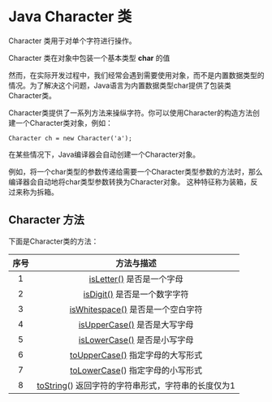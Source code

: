 # Java Character 类

Character 类用于对单个字符进行操作。

Character 类在对象中包装一个基本类型 **char** 的值

然而，在实际开发过程中，我们经常会遇到需要使用对象，而不是内置数据类型的情况。为了解决这个问题，Java语言为内置数据类型char提供了包装类Character类。

Character类提供了一系列方法来操纵字符。你可以使用Character的构造方法创建一个Character类对象，例如：

```
Character ch = new Character('a');
```

在某些情况下，Java编译器会自动创建一个Character对象。

例如，将一个char类型的参数传递给需要一个Character类型参数的方法时，那么编译器会自动地将char类型参数转换为Character对象。 这种特征称为装箱，反过来称为拆箱。

## Character 方法

下面是Character类的方法：

| 序号 |                          方法与描述                          |
| :--: | :----------------------------------------------------------: |
|  1   | [isLetter()](http://www.runoob.com/java/character-isletter.html) 是否是一个字母 |
|  2   | [isDigit()](http://www.runoob.com/java/character-isdigit.html) 是否是一个数字字符 |
|  3   | [isWhitespace()](http://www.runoob.com/java/character-iswhitespace.html) 是否是一个空白字符 |
|  4   | [isUpperCase()](http://www.runoob.com/java/character-isuppercase.html) 是否是大写字母 |
|  5   | [isLowerCase()](http://www.runoob.com/java/character-islowercase.html) 是否是小写字母 |
|  6   | [toUpperCase()](http://www.runoob.com/java/character-touppercase.html) 指定字母的大写形式 |
|  7   | [toLowerCase](http://www.runoob.com/java/character-tolowercase.html)() 指定字母的小写形式 |
|  8   | [toString](http://www.runoob.com/java/character-tostring.html)() 返回字符的字符串形式，字符串的长度仅为1 |